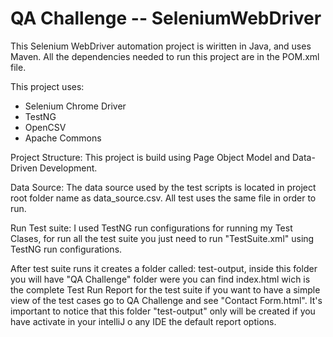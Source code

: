 # QA Challenge -- SeleniumWebDriver

This Selenium WebDriver automation project is wiritten in Java, and uses Maven. All the dependencies needed to run this project are in the POM.xml file.

This project uses:
* Selenium Chrome Driver
* TestNG
* OpenCSV
* Apache Commons

Project Structure:
This project is build using Page Object Model and Data-Driven Development.

Data Source:
The data source used by the test scripts is located in project root folder name as data_source.csv. All test uses the same file in order to run.

Run Test suite:
I used TestNG run configurations for running my Test Clases, for run all the test suite you just need to run "TestSuite.xml" using TestNG run configurations.

After test suite runs it creates a folder called: test-output, inside this folder you will have "QA Challenge" folder were you can find index.html wich is the complete Test Run Report for the test suite if you want to have a simple view of the test cases go to QA Challenge and see "Contact Form.html". It's important to notice that this folder "test-output" only will be created if you have activate in your intelliJ o any IDE the default report options.